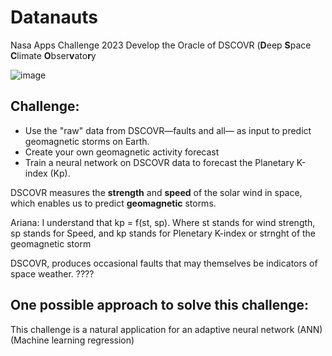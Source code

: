 # Datanauts
Nasa Apps Challenge 2023 Develop the Oracle of DSCOVR (**D**eep **S**pace **C**limate **O**bser**v**ato**r**y

![image](https://github.com/luismiguelcasadodiaz/Helio_Sentinel_Crew/assets/19540140/dc855435-624d-4eae-8ce2-36e78574cd9d)



 ## Challenge:
 - Use the "raw" data from DSCOVR—faults and all— as input to predict geomagnetic storms on Earth. 
 - Create your own geomagnetic activity forecast
 - Train a neural network on DSCOVR data to forecast the Planetary K-index (Kp).

 DSCOVR measures the **strength** and **speed** of the solar wind in space, which enables us to predict **geomagnetic** storms.

 Ariana: I understand that  kp = f(st, sp).  Where st stands for wind strength, sp stands for Speed, and kp stands for Plenetary K-index or strnght of the geomagnetic storm

 DSCOVR, produces occasional faults that may themselves be indicators of space weather.  ????

 ## One possible approach to solve this challenge:
 This challenge is a natural application for an adaptive neural network (ANN) (Machine learning regression)

